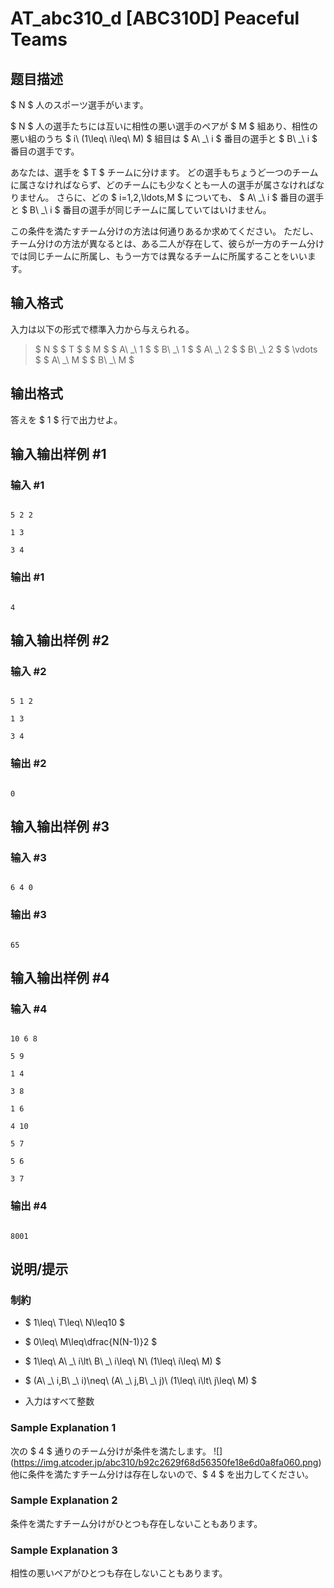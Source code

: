 # AT_abc310_d [ABC310D] Peaceful Teams

## 题目描述

[problemUrl]: https://atcoder.jp/contests/abc310/tasks/abc310_d

$ N $ 人のスポーツ選手がいます。

$ N $ 人の選手たちには互いに相性の悪い選手のペアが $ M $ 組あり、相性の悪い組のうち $ i\ (1\leq\ i\leq\ M) $ 組目は $ A\ _\ i $ 番目の選手と $ B\ _\ i $ 番目の選手です。

あなたは、選手を $ T $ チームに分けます。 どの選手もちょうど一つのチームに属さなければならず、どのチームにも少なくとも一人の選手が属さなければなりません。 さらに、どの $ i=1,2,\ldots,M $ についても、 $ A\ _\ i $ 番目の選手と $ B\ _\ i $ 番目の選手が同じチームに属していてはいけません。

この条件を満たすチーム分けの方法は何通りあるか求めてください。 ただし、チーム分けの方法が異なるとは、ある二人が存在して、彼らが一方のチーム分けでは同じチームに所属し、もう一方では異なるチームに所属することをいいます。

## 输入格式

入力は以下の形式で標準入力から与えられる。

> $ N $ $ T $ $ M $ $ A\ _\ 1 $ $ B\ _\ 1 $ $ A\ _\ 2 $ $ B\ _\ 2 $ $ \vdots $ $ A\ _\ M $ $ B\ _\ M $

## 输出格式

答えを $ 1 $ 行で出力せよ。

## 输入输出样例 #1

### 输入 #1

```
5 2 2
1 3
3 4
```

### 输出 #1

```
4
```

## 输入输出样例 #2

### 输入 #2

```
5 1 2
1 3
3 4
```

### 输出 #2

```
0
```

## 输入输出样例 #3

### 输入 #3

```
6 4 0
```

### 输出 #3

```
65
```

## 输入输出样例 #4

### 输入 #4

```
10 6 8
5 9
1 4
3 8
1 6
4 10
5 7
5 6
3 7
```

### 输出 #4

```
8001
```

## 说明/提示

### 制約

- $ 1\leq\ T\leq\ N\leq10 $
- $ 0\leq\ M\leq\dfrac{N(N-1)}2 $
- $ 1\leq\ A\ _\ i\lt\ B\ _\ i\leq\ N\ (1\leq\ i\leq\ M) $
- $ (A\ _\ i,B\ _\ i)\neq\ (A\ _\ j,B\ _\ j)\ (1\leq\ i\lt\ j\leq\ M) $
- 入力はすべて整数
 
### Sample Explanation 1

次の $ 4 $ 通りのチーム分けが条件を満たします。 !\[\](https://img.atcoder.jp/abc310/b92c2629f68d56350fe18e6d0a8fa060.png) 他に条件を満たすチーム分けは存在しないので、$ 4 $ を出力してください。

### Sample Explanation 2

条件を満たすチーム分けがひとつも存在しないこともあります。

### Sample Explanation 3

相性の悪いペアがひとつも存在しないこともあります。